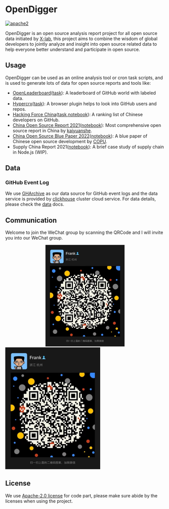 # OpenDigger

[![apache2](https://img.shields.io/badge/license-Apache%202-blue)](LICENSE)

OpenDigger is an open source analysis report project for all open source data initiated by [X-lab](https://x-lab.info), this project aims to combine the wisdom of global developers to jointly analyze and insight into open source related data to help everyone better understand and participate in open source.

## Usage

OpenDigger can be used as an online analysis tool or cron task scripts, and is used to generate lots of data for open source reports and tools like:

- [OpenLeaderboard](https://open-leaderboard.x-lab.info/)([task](/src/cron/tasks/open_leaderboard.ts)): A leaderboard of GitHub world with labeled data.
- [Hypercrx](https://github.com/hypertrons/hypertrons-crx)([task](/src/cron//tasks/hypercrx_repo.ts)): A browser plugin helps to look into GitHub users and repos.
- [Hacking Force China](https://opensource.win/)([task](/src/cron/tasks/hacking_force_annual.ts),[notebook](/notebook/hacking_force.ipynb)): A ranking list of Chinese developers on GitHub.
- [China Open Source Report 2021](https://kaiyuanshe.cn/document/china-os-report-2021/)([notebook](/notebook/China_open_source_report_2021.ipynb)): Most comprehensive open source report in China by [kaiyuanshe](https://kaiyuanshe.cn/).
- [China Open Source Blue Paper 2022](http://www.copu.org.cn/new/308)([notebook](/notebook/China_open_source_blue_paper_2022.ipynb)): A blue paper of Chinese open source development by [COPU](http://www.copu.org.cn/).
- Supply China Report 2021([notebook](/notebook/supply_chain_report_2021.ipynb)): A brief case study of supply chain in Node.js (WIP).

## Data

### GitHub Event Log

We use [GHArchive](https://www.gharchive.org/) as our data source for GitHub event logs and the data service is provided by [clickhouse](https://clickhouse.tech/) cluster cloud service. For data details, please check the [data](https://github.com/X-lab2017/open-digger/blob/master/docs/DATA.md) docs.

## Communication

Welcome to join the WeChat group by scanning the QRCode and I will invite you into our WeChat group.

<div align=center>
<img src='./docs/assets/wechat-qrcode.png' width="250px">
</div>

<img src='./docs/assets/wechat-qrcode.png' width=300 />

## License

We use [Apache-2.0 license](LICENSE) for code part, please make sure abide by the licenses when using the project.
